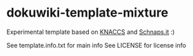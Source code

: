 # dokuwiki-template-mixture
Experimental template based on [KNACCS](http://github.com) and [Schnaps.it](http://schnaps.it/) :)

See template.info.txt for main info
See LICENSE for license info
